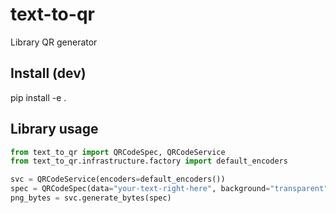 # text-to-qr

Library QR generator

## Install (dev)
pip install -e .

## Library usage
```python
from text_to_qr import QRCodeSpec, QRCodeService
from text_to_qr.infrastructure.factory import default_encoders

svc = QRCodeService(encoders=default_encoders())
spec = QRCodeSpec(data="your-text-right-here", background="transparent", fmt="png")
png_bytes = svc.generate_bytes(spec)
